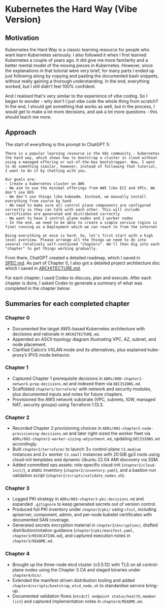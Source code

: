 # Kubernetes the Hard Way (Vibe Version)

## Motivation

Kubernetes the Hard Way is a classic learning resource for people who want learn Kubernetes seriously. I also followed it when I first learned Kubernetes a couple of years ago. It did give me more familarity and a better mental model of the moving pieces in Kubernetes. However, since the explanations in that tutorial were very brief, for many parts I ended up just following along by copying and pasting the documented bash snippets, without really gaining a thorough understanding. In the end, everything worked, but I still didn't feel 100% confident.

And I realised that's very similar to the experience of vibe coding. So I began to wonder - why don't I just vibe code the whole thing from scratch? In the end, I should get something that works as well, but in the process, I would get to make a lot more decisions, and ask a lot more questions - this should teach me more.

## Approach

The start of everything is this prompt to ChatGPT 5:

```
There is a popular learning resource in the k8s community - kubernetes the hard way, which shows how to bootstrap a cluster in cloud without using a managed offering or out-of-the-box bootstrapper. Now, I want to do something similar, however, instead of following that tutorial, I want to do it by chatting with you. 

Our goals are: 
- Create a kubernetes cluster on AWS 
- We aim to use the minimal offerings from AWS like EC2 and VPCs. We don't use EKS 
- We don't use things like kubeadm. Instead, we manually install everything from source by hand 
- We need to make sure all control plane components are configured correctly so they can talk with each other. This will include certificates are generated and distributed correctly 
- We want to have 3 control plane nodes and 2 worker nodes 
- In the end, we need to be able to create a simple service (nginx is fine) running as a Deployment which we can reach to from the internet 

Doing everything at once is hard. So, let's first start with a high level overview. Please arrange all the things we need to do into several relatively self-contained "chapters". We'll then dig into each "chapter" to get things working gradually.
```

From there, ChatGPT created a detailed roadmap, which I saved in [SPEC.md](./spec.md). As part of Chapter 0, I also got a detailed project architecture doc which I saved in [ARCHITECTURE.md](./ARCHITECTURE.md).

For each chapter, I used Codex to discuss, plan and execute. After each chapter is done, I asked Codex to generate a summary of what was completed in the chapter below:

## Summaries for each completed chapter

### Chapter 0

- Documented the target AWS-based Kubernetes architecture with decisions and rationale in `ARCHITECTURE.md`.
- Appended an ASCII topology diagram illustrating VPC, AZ, subnet, and node placement.
- Clarified Calico’s VXLAN mode and its alternatives, plus explained kube-proxy’s IPVS mode behavior.

### Chapter 1

- Captured Chapter 1 prerequisite decisions in `ADRs/000-chapter1-network-prep-decisions.md` and indexed them via `DECISIONS.md`.
- Scaffolded `chapter1/terraform/` with network and security modules, plus documented inputs and notes for future chapters.
- Provisioned the AWS network substrate (VPC, subnets, IGW, managed NAT, security groups) using Terraform 1.13.3.

### Chapter 2

- Recorded Chapter 2 provisioning choices in `ADRs/001-chapter2-node-provisioning-decisions.md` and later right-sized the worker fleet via `ADRs/002-chapter2-worker-sizing-adjustment.md`, updating `DECISIONS.md` accordingly.
- Built `chapter2/terraform/` to launch 3× control-plane `t3.medium` instances and 2× worker `t3.small` instances with 20 GiB gp3 roots using cloud-init templates and dynamic Ubuntu 22.04 AMI discovery via SSM.
- Added committed ops assets: role-specific cloud-init (`chapter2/cloud-init/`), a static inventory (`chapter2/inventory.yaml`), and a bastion-run validation script (`chapter2/scripts/validate_nodes.sh`).

### Chapter 3

- Logged PKI strategy in `ADRs/003-chapter3-pki-decisions.md` and expanded `.gitignore` to keep generated secrets out of version control.
- Produced full PKI inventory under `chapter3/pki/` using `cfssl`, including apiserver, component, admin, and per-node kubelet certificates with documented SAN coverage.
- Generated secrets encryption material in `chapter3/encryption/`, drafted distribution/rotation guidance (`chapter3/pki/manifest.yaml`, `chapter3/REVOCATION.md`), and captured execution notes in `chapter3/README.md`.

### Chapter 4

- Brought up the three-node etcd cluster (v3.5.12) with TLS on all control-plane nodes using the Chapter 3 CA and staged binaries under `chapter4/bin/`.
- Extended the manifest-driven distribution tooling and added `chapter4/scripts/bootstrap_etcd_node.sh` to standardise service bring-up.
- Documented validation flows (`etcdctl endpoint status/health`, `member list`) and captured implementation notes in `chapter4/README.md`.
